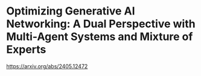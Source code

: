 # Optimizing Generative AI Networking: A Dual Perspective with Multi-Agent Systems and Mixture of Experts

https://arxiv.org/abs/2405.12472
